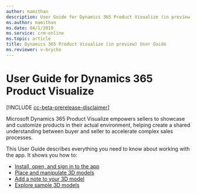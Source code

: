 ```yaml
---
author: mamithan
description: User Guide for Dynamics 365 Product Visualize (in preview), including opening and signing in to the app, placing and manipulating 3D models, adding notes, adding your own 3D models, and exploring sample 3D models
ms.author: mamithan
ms.date: 04/1/2019
ms.service: crm-online
ms.topic: article
title: Dynamics 365 Product Visualize (in preview) User Guide
ms.reviewer: v-brycho
---
```


# User Guide for Dynamics 365 Product Visualize

[!INCLUDE [cc-beta-prerelease-disclaimer](../includes/cc-beta-prerelease-disclaimer.md)]

Microsoft Dynamics 365 Product Visualize empowers sellers to showcase and customize products in their actual environment, 
helping create a shared understanding between buyer and seller to accelerate complex sales processes.

This User Guide describes everything you need to know about working with the app. It shows you how to:

- [Install, open, and sign in to the app](sign-in.md)<br>
- [Place and manipulate 3D models](manipulate-models.md)<br>
- [Add a note to your 3D model](add-note.md)<br>
- [Explore sample 3D models](explore-samples.md)

